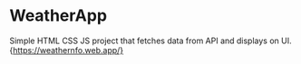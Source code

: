 # WeatherApp
Simple HTML CSS JS project that fetches data from API and displays on UI.
{https://weathernfo.web.app/}
